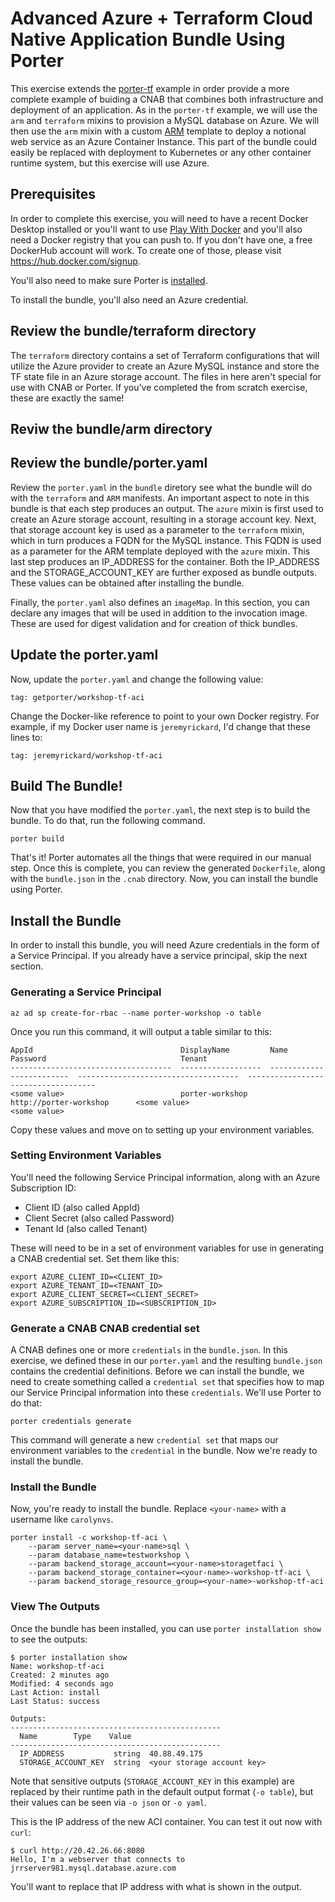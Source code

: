 # Advanced Azure + Terraform Cloud Native Application Bundle Using Porter

This exercise extends the [porter-tf](https://porter.sh/src/workshop/porter-tf)  example in order provide a more complete example of buiding a CNAB that combines both infrastructure and deployment of an application. As in the `porter-tf` example, we will use the `arm` and `terraform` mixins to provision a MySQL database on Azure. We will then use the `arm` mixin with a custom [ARM](https://docs.microsoft.com/en-us/azure/azure-resource-manager/resource-group-authoring-templates) template to deploy a notional web service as an Azure Container Instance. This part of the bundle could easily be replaced with deployment to Kubernetes or any other container runtime system, but this exercise will use Azure.

## Prerequisites

In order to complete this exercise, you will need to have a recent Docker Desktop installed or you'll want to use [Play With Docker](https://labs.play-with-docker.com/) and you'll also need a Docker registry that you can push to. If you don't have one, a free DockerHub account will work. To create one of those, please visit https://hub.docker.com/signup.

You'll also need to make sure Porter is [installed](https://porter.sh/install/).

To install the bundle, you'll also need an Azure credential.

## Review the bundle/terraform directory

The `terraform` directory contains a set of Terraform configurations that will utilize the Azure provider to create an Azure MySQL instance and store the TF state file in an Azure storage account. The files in here aren't special for use with CNAB or Porter. If you've completed the from scratch exercise, these are exactly the same!

## Reviw the bundle/arm directory

## Review the bundle/porter.yaml

Review the `porter.yaml` in the `bundle` diretory see what the bundle will do with the `terraform` and `ARM` manifests. An important aspect to note in this bundle is that each step produces an output. The `azure` mixin is first used to create an Azure storage account, resulting in a storage account key. Next, that storage account key is used as a parameter to the `terraform` mixin, which in turn produces a FQDN for the MySQL instance. This FQDN is used as a parameter for the ARM template deployed with the `azure` mixin. This last step produces an IP_ADDRESS for the container. Both the IP_ADDRESS and the STORAGE_ACCOUNT_KEY are further exposed as bundle outputs. These values can be obtained after installing the bundle.

Finally, the `porter.yaml` also defines an `imageMap`. In this section, you can declare any images that will be used in addition to the invocation image. These are used for digest validation and for creation of thick bundles.

## Update the porter.yaml

Now, update the `porter.yaml` and change the following value:

```
tag: getporter/workshop-tf-aci
```

Change the Docker-like reference to point to your own Docker registry. For example, if my Docker user name is `jeremyrickard`, I'd change that these lines to:

```
tag: jeremyrickard/workshop-tf-aci
```

## Build The Bundle!

Now that you have modified the `porter.yaml`, the next step is to build the bundle. To do that, run the following command.

```
porter build
```

That's it! Porter automates all the things that were required in our manual step. Once this is complete, you can review the generated `Dockerfile`, along with the `bundle.json` in the `.cnab` directory. Now, you can install the bundle using Porter.

## Install the Bundle

In order to install this bundle, you will need Azure credentials in the form of a Service Principal. If you already have a service principal, skip the next section.

### Generating a Service Principal

```
az ad sp create-for-rbac --name porter-workshop -o table
```

Once you run this command, it will output a table similar to this:

```
AppId                                 DisplayName         Name                       Password                              Tenant
------------------------------------  ------------------  -------------------------  ------------------------------------  ------------------------------------
<some value>                          porter-workshop     http://porter-workshop      <some value>                            <some value>
```

Copy these values and move on to setting up your environment variables.

### Setting Environment Variables

You'll need the following Service Principal information, along with an Azure Subscription ID:

- Client ID (also called AppId)
- Client Secret (also called Password)
- Tenant Id (also called Tenant)

These will need to be in a set of environment variables for use in generating a CNAB credential set. Set them like this:

```
export AZURE_CLIENT_ID=<CLIENT_ID>
export AZURE_TENANT_ID=<TENANT_ID>
export AZURE_CLIENT_SECRET=<CLIENT_SECRET>
export AZURE_SUBSCRIPTION_ID=<SUBSCRIPTION_ID>
```

### Generate a CNAB CNAB credential set

A CNAB defines one or more `credentials` in the `bundle.json`. In this exercise, we defined these in our `porter.yaml` and the resulting `bundle.json` contains the credential definitions. Before we can install the bundle, we need to create something called a `credential set` that specifies how to map our Service Principal information into these `credentials`. We'll use Porter to do that:

```
porter credentials generate
```

This command will generate a new `credential set` that maps our environment variables to the `credential` in the bundle. Now we're ready to install the bundle.

### Install the Bundle

Now, you're ready to install the bundle. Replace `<your-name>` with a username like `carolynvs`.

```
porter install -c workshop-tf-aci \
    --param server_name=<your-name>sql \
    --param database_name=testworkshop \
    --param backend_storage_account=<your-name>storagetfaci \
    --param backend_storage_container=<your-name>-workshop-tf-aci \
    --param backend_storage_resource_group=<your-name>-workshop-tf-aci
```

### View The Outputs

Once the bundle has been installed, you can use `porter installation show` to see the outputs:

```
$ porter installation show
Name: workshop-tf-aci
Created: 2 minutes ago
Modified: 4 seconds ago
Last Action: install
Last Status: success

Outputs:
-----------------------------------------------
  Name        Type    Value
-----------------------------------------------
  IP_ADDRESS           string  40.88.49.175
  STORAGE_ACCOUNT_KEY  string  <your storage account key>
```

Note that sensitive outputs (`STORAGE_ACCOUNT_KEY` in this example) are replaced by their runtime path
in the default output format (`-o table`), but their values can be seen via `-o json` or `-o yaml`.

This is the IP address of the new ACI container. You can test it out now with `curl`:

```
$ curl http://20.42.26.66:8080
Hello, I'm a webserver that connects to jrrserver981.mysql.database.azure.com
```

You'll want to replace that IP address with what is shown in the output.
